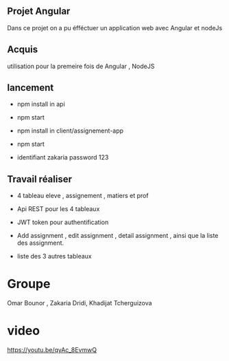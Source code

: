 ## Projet Angular
Dans ce projet on a pu éfféctuer un application web avec Angular et nodeJs
## Acquis
utilisation pour la premeire fois de Angular , NodeJS

## lancement 

- npm install in api

- npm start

- npm install in client/assignement-app

- npm start

- identifiant zakaria password 123

## Travail réaliser

- 4 tableau eleve , assignement , matiers et prof 

- Api REST pour les 4 tableaux 

- JWT token pour authentification 

- Add assignment , edit assignment , detail assignment , ainsi que la liste des assignment.

- liste des 3 autres tableaux

# Groupe
Omar Bounor , Zakaria Dridi, Khadijat Tcherguizova

# video 
https://youtu.be/qyAc_8EvmwQ

